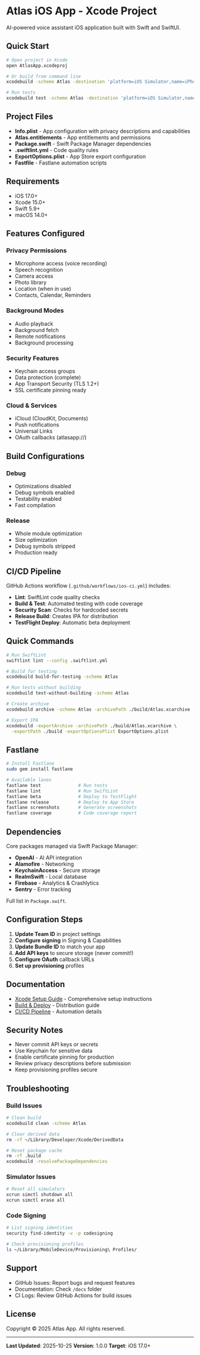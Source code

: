 # Atlas iOS App - Xcode Project

AI-powered voice assistant iOS application built with Swift and SwiftUI.

## Quick Start

```bash
# Open project in Xcode
open AtlasApp.xcodeproj

# Or build from command line
xcodebuild -scheme Atlas -destination 'platform=iOS Simulator,name=iPhone 15 Pro' build

# Run tests
xcodebuild test -scheme Atlas -destination 'platform=iOS Simulator,name=iPhone 15 Pro'
```

## Project Files

- **Info.plist** - App configuration with privacy descriptions and capabilities
- **Atlas.entitlements** - App entitlements and permissions
- **Package.swift** - Swift Package Manager dependencies
- **.swiftlint.yml** - Code quality rules
- **ExportOptions.plist** - App Store export configuration
- **Fastfile** - Fastlane automation scripts

## Requirements

- iOS 17.0+
- Xcode 15.0+
- Swift 5.9+
- macOS 14.0+

## Features Configured

### Privacy Permissions
- Microphone access (voice recording)
- Speech recognition
- Camera access
- Photo library
- Location (when in use)
- Contacts, Calendar, Reminders

### Background Modes
- Audio playback
- Background fetch
- Remote notifications
- Background processing

### Security Features
- Keychain access groups
- Data protection (complete)
- App Transport Security (TLS 1.2+)
- SSL certificate pinning ready

### Cloud & Services
- iCloud (CloudKit, Documents)
- Push notifications
- Universal Links
- OAuth callbacks (atlasapp://)

## Build Configurations

### Debug
- Optimizations disabled
- Debug symbols enabled
- Testability enabled
- Fast compilation

### Release
- Whole module optimization
- Size optimization
- Debug symbols stripped
- Production ready

## CI/CD Pipeline

GitHub Actions workflow (`.github/workflows/ios-ci.yml`) includes:

- **Lint**: SwiftLint code quality checks
- **Build & Test**: Automated testing with code coverage
- **Security Scan**: Checks for hardcoded secrets
- **Release Build**: Creates IPA for distribution
- **TestFlight Deploy**: Automatic beta deployment

## Quick Commands

```bash
# Run SwiftLint
swiftlint lint --config .swiftlint.yml

# Build for testing
xcodebuild build-for-testing -scheme Atlas

# Run tests without building
xcodebuild test-without-building -scheme Atlas

# Create archive
xcodebuild archive -scheme Atlas -archivePath ./build/Atlas.xcarchive

# Export IPA
xcodebuild -exportArchive -archivePath ./build/Atlas.xcarchive \
  -exportPath ./build -exportOptionsPlist ExportOptions.plist
```

## Fastlane

```bash
# Install Fastlane
sudo gem install fastlane

# Available lanes
fastlane test              # Run tests
fastlane lint              # Run SwiftLint
fastlane beta              # Deploy to TestFlight
fastlane release           # Deploy to App Store
fastlane screenshots       # Generate screenshots
fastlane coverage          # Code coverage report
```

## Dependencies

Core packages managed via Swift Package Manager:

- **OpenAI** - AI API integration
- **Alamofire** - Networking
- **KeychainAccess** - Secure storage
- **RealmSwift** - Local database
- **Firebase** - Analytics & Crashlytics
- **Sentry** - Error tracking

Full list in `Package.swift`.

## Configuration Steps

1. **Update Team ID** in project settings
2. **Configure signing** in Signing & Capabilities
3. **Update Bundle ID** to match your app
4. **Add API keys** to secure storage (never commit!)
5. **Configure OAuth** callback URLs
6. **Set up provisioning** profiles

## Documentation

- [Xcode Setup Guide](../docs/xcode-setup.md) - Comprehensive setup instructions
- [Build & Deploy](../docs/xcode-setup.md#distribution) - Distribution guide
- [CI/CD Pipeline](../.github/workflows/ios-ci.yml) - Automation details

## Security Notes

- Never commit API keys or secrets
- Use Keychain for sensitive data
- Enable certificate pinning for production
- Review privacy descriptions before submission
- Keep provisioning profiles secure

## Troubleshooting

### Build Issues
```bash
# Clean build
xcodebuild clean -scheme Atlas

# Clear derived data
rm -rf ~/Library/Developer/Xcode/DerivedData

# Reset package cache
rm -rf .build
xcodebuild -resolvePackageDependencies
```

### Simulator Issues
```bash
# Reset all simulators
xcrun simctl shutdown all
xcrun simctl erase all
```

### Code Signing
```bash
# List signing identities
security find-identity -v -p codesigning

# Check provisioning profiles
ls ~/Library/MobileDevice/Provisioning\ Profiles/
```

## Support

- GitHub Issues: Report bugs and request features
- Documentation: Check `/docs` folder
- CI Logs: Review GitHub Actions for build issues

## License

Copyright © 2025 Atlas App. All rights reserved.

---

**Last Updated**: 2025-10-25
**Version**: 1.0.0
**Target**: iOS 17.0+
